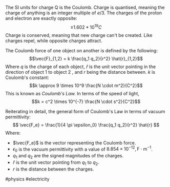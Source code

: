 The SI units for charge Q is the Coulomb.
Charge is quantised, meaning the charge of anything is an integer multiple of $e/3$. 
The charges of the proton and electron are exactly opposite: $$\pm 1.602*10^{19} C$$
Charge is conserved, meaning that new charge can't be created. Like charges repel, while opposite charges attract. 

The Coulomb force of one object on another is defined  by the following: 
$$\vec{F}_{1,2} = k \frac{q_1 q_2}{r^2} \hat{r}_{1,2}$$
Where $q$ is the charge of each object, $\hat{r}$ is the unit vector pointing in the direction of object 1 to object 2 , and $r$ being the distance between. $k$ is Coulomb's constant: 
$$k \approx 9 \times 10^9 \frac{N \cdot m^2}{C^2}$$
This is known as *Coulomb's Law.*
In terms of the speed of light, $$k = c^2 \times 10^{-7} \frac{N \cdot s^2}{C^2}$$


Reiterating in detail, the general form of Coulomb's Law in terms of vacuum permittivity:
$$ \vec{F_e} = \frac{1}{4 \pi \epsilon_0} \frac{q_1 q_2}{r^2} \hat{r} $$
Where:

- $\vec{F_e}$ is the vector representing the Coulomb force.
- $\epsilon_0$ is the vacuum permittivity with a value of $8.854 \times 10^{-12} , \text{F} \cdot \text{m}^{-1}$.
- $q_1$ and $q_2$ are the signed magnitudes of the charges.
- $\hat{r}$ is the unit vector pointing from $q_1$ to $q_2$.
- $r$ is the distance between the charges.


#physics #electricity
